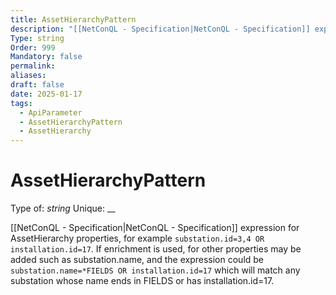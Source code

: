 ```yaml
---
title: AssetHierarchyPattern
description: "[[NetConQL - Specification|NetConQL - Specification]] expression for AssetHierarchy properties, for example `substation.id=3,4 OR installation.id=17`. If enrichment is used, for other properties may be added such as substation.name, and the expression could be `substation.name=*FIELDS OR installation.id=17` which will match any substation whose name ends in FIELDS or has installation.id=17."
Type: string
Order: 999
Mandatory: false
permalink: 
aliases: 
draft: false
date: 2025-01-17
tags:
  - ApiParameter
  - AssetHierarchyPattern
  - AssetHierarchy
---
```

# AssetHierarchyPattern

Type of: _string_
Unique: __

[[NetConQL - Specification|NetConQL - Specification]] expression for AssetHierarchy properties, for example `substation.id=3,4 OR installation.id=17`. If enrichment is used, for other properties may be added such as substation.name, and the expression could be `substation.name=*FIELDS OR installation.id=17` which will match any substation whose name ends in FIELDS or has installation.id=17.
